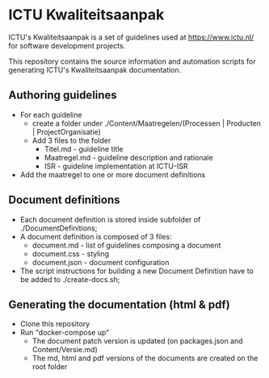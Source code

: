 # ICTU Kwaliteitsaanpak

ICTU's Kwaliteitsaanpak is a set of guidelines used at https://www.ictu.nl/ for software development projects.

This repository contains the source information and automation scripts for generating ICTU's Kwaliteitsaanpak documentation.

## Authoring guidelines

- For each guideline
  - create a folder under ./Content/Maatregelen/(Processen | Producten | ProjectOrganisatie)
  - Add 3 files to the folder
    - Titel.md - guideline title
    - Maatregel.md - guideline description and rationale
    - ISR - guideline implementation at ICTU-ISR
- Add the maatregel to one or more document definitions

## Document definitions

- Each document definition is stored inside subfolder of ./DocumentDefinitions;
- A document definition is composed of 3 files:
  - document.md - list of guidelines composing a document
  - document.css - styling
  - document.json - document configuration
- The script instructions for building a new Document Definition have to be added to ./create-docs.sh;

## Generating the documentation (html & pdf)

- Clone this repository
- Run "docker-compose up"
  - The document patch version is updated (on packages.json and Content/Versie.md)
  - The md, html and pdf versions of the documents are created on the root folder
